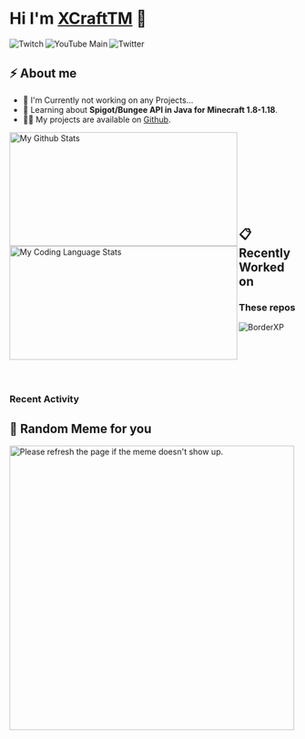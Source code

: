 <h1> Hi I'm <a href="https://riftmc.de/xcrafttm" target=”_blank” rel=”noreferrer”>XCraftTM</a> 👋</h2>

<a href="https://twitch.tv/XCraftTM" target=”_blank” rel=”noreferrer”>
<img align="left" src="https://img.shields.io/twitch/status/XCraftTM?style=flat-square" alt="Twitch">
</a>
<a href="https://www.youtube.com/channel/UCEbSfJu-9qZq7Y1UF1kbsLA" target=”_blank” rel=”noreferrer”>
<img align="left" src="https://img.shields.io/youtube/channel/subscribers/UCEbSfJu-9qZq7Y1UF1kbsLA?label=YouTube&style=flat-square" alt="YouTube Main">
</a>
<a href="https://twitter.com/XCraftTM_DE" target=”_blank” rel=”noreferrer”>
<img align="left" src="https://img.shields.io/twitter/follow/XCraftTM_DE?label=Follow%20on%20Twitter&style=flat-square" alt="Twitter">
</a>
<br>

<h2>⚡️ About me</h2>
<ul>
<li>🔭 I'm Currently not working on any Projects...</li>
<li>🧐 Learning about <strong>Spigot/Bungee API in Java for Minecraft 1.8-1.18</strong>.</li>
<li>👨‍💻 My projects are available on <a href="https://github.com/XCraftTM?tab=repositories">Github</a>.</li>
</ul>
<a href="#%EF%B8%8F-about-me">
<img align="left" width=400 height=200 src="https://github-readme-stats.vercel.app/api/?username=XCraftTM&count_private=true&theme=nord&show_icons=true&include_all_commits=true" alt="My Github Stats"></a>
<a href="#%EF%B8%8F-about-me">
<img align="left" width=400 height=200 src="https://github-readme-stats.vercel.app/api/top-langs/?username=XCraftTM&langs_count=5&layout=compact&theme=nord" alt="My Coding Language Stats"></a>
<br><br><br><br><br><br><br><br>
<h2>📋 Recently Worked on</h2>


### These repos

<a href="https://github.com/XCraftTM/BorderXP">
  <img align="left" src="https://github-readme-stats.vercel.app/api/pin/?username=XCraftTM&repo=BorderXP&theme=nord&show_owner=false" alt="BorderXP">
</a>
<br><br><br><br><br><br>

### Recent Activity

<!--START_SECTION:activity-->

<!--END_SECTION:activity-->

<h2>🤣 Random Meme for you</h2>
<p align="left">
<a href="#-random-joke-and-meme-for-you">
<img width=500 src='https://random-memer.herokuapp.com/' title="Meme" alt="Please refresh the page if the meme doesn't show up.">
  </a></p>
